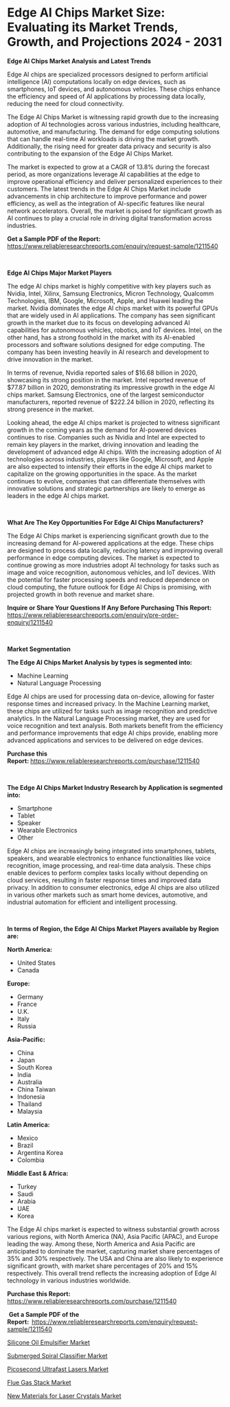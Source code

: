 <p><h1>Edge AI Chips Market Size: Evaluating its Market Trends, Growth, and Projections 2024 - 2031</h1></p><p><strong>Edge AI Chips Market Analysis and Latest Trends</strong></p>
<p><p>Edge AI chips are specialized processors designed to perform artificial intelligence (AI) computations locally on edge devices, such as smartphones, IoT devices, and autonomous vehicles. These chips enhance the efficiency and speed of AI applications by processing data locally, reducing the need for cloud connectivity.</p><p>The Edge AI Chips Market is witnessing rapid growth due to the increasing adoption of AI technologies across various industries, including healthcare, automotive, and manufacturing. The demand for edge computing solutions that can handle real-time AI workloads is driving the market growth. Additionally, the rising need for greater data privacy and security is also contributing to the expansion of the Edge AI Chips Market.</p><p>The market is expected to grow at a CAGR of 13.8% during the forecast period, as more organizations leverage AI capabilities at the edge to improve operational efficiency and deliver personalized experiences to their customers. The latest trends in the Edge AI Chips Market include advancements in chip architecture to improve performance and power efficiency, as well as the integration of AI-specific features like neural network accelerators. Overall, the market is poised for significant growth as AI continues to play a crucial role in driving digital transformation across industries.</p></p>
<p><strong>Get a Sample PDF of the Report:&nbsp;</strong> <a href="https://www.reliableresearchreports.com/enquiry/request-sample/1211540">https://www.reliableresearchreports.com/enquiry/request-sample/1211540</a></p>
<p>&nbsp;</p>
<p><strong>Edge AI Chips Major Market Players</strong></p>
<p><p>The edge AI chips market is highly competitive with key players such as Nvidia, Intel, Xilinx, Samsung Electronics, Micron Technology, Qualcomm Technologies, IBM, Google, Microsoft, Apple, and Huawei leading the market. Nvidia dominates the edge AI chips market with its powerful GPUs that are widely used in AI applications. The company has seen significant growth in the market due to its focus on developing advanced AI capabilities for autonomous vehicles, robotics, and IoT devices. Intel, on the other hand, has a strong foothold in the market with its AI-enabled processors and software solutions designed for edge computing. The company has been investing heavily in AI research and development to drive innovation in the market.</p><p>In terms of revenue, Nvidia reported sales of $16.68 billion in 2020, showcasing its strong position in the market. Intel reported revenue of $77.87 billion in 2020, demonstrating its impressive growth in the edge AI chips market. Samsung Electronics, one of the largest semiconductor manufacturers, reported revenue of $222.24 billion in 2020, reflecting its strong presence in the market.</p><p>Looking ahead, the edge AI chips market is projected to witness significant growth in the coming years as the demand for AI-powered devices continues to rise. Companies such as Nvidia and Intel are expected to remain key players in the market, driving innovation and leading the development of advanced edge AI chips. With the increasing adoption of AI technologies across industries, players like Google, Microsoft, and Apple are also expected to intensify their efforts in the edge AI chips market to capitalize on the growing opportunities in the space. As the market continues to evolve, companies that can differentiate themselves with innovative solutions and strategic partnerships are likely to emerge as leaders in the edge AI chips market.</p></p>
<p>&nbsp;</p>
<p><strong>What Are The Key Opportunities For Edge AI Chips Manufacturers?</strong></p>
<p><p>The Edge AI Chips market is experiencing significant growth due to the increasing demand for AI-powered applications at the edge. These chips are designed to process data locally, reducing latency and improving overall performance in edge computing devices. The market is expected to continue growing as more industries adopt AI technology for tasks such as image and voice recognition, autonomous vehicles, and IoT devices. With the potential for faster processing speeds and reduced dependence on cloud computing, the future outlook for Edge AI Chips is promising, with projected growth in both revenue and market share.</p></p>
<p><strong>Inquire or Share Your Questions If Any Before Purchasing This Report:</strong> <a href="https://www.reliableresearchreports.com/enquiry/pre-order-enquiry/1211540">https://www.reliableresearchreports.com/enquiry/pre-order-enquiry/1211540</a></p>
<p>&nbsp;</p>
<p><strong>Market Segmentation</strong></p>
<p><strong>The Edge AI Chips Market Analysis by types is segmented into:</strong></p>
<p><ul><li>Machine Learning</li><li>Natural Language Processing</li></ul></p>
<p><p>Edge AI chips are used for processing data on-device, allowing for faster response times and increased privacy. In the Machine Learning market, these chips are utilized for tasks such as image recognition and predictive analytics. In the Natural Language Processing market, they are used for voice recognition and text analysis. Both markets benefit from the efficiency and performance improvements that edge AI chips provide, enabling more advanced applications and services to be delivered on edge devices.</p></p>
<p><strong>Purchase this Report:&nbsp;</strong><a href="https://www.reliableresearchreports.com/purchase/1211540">https://www.reliableresearchreports.com/purchase/1211540</a></p>
<p>&nbsp;</p>
<p><strong>The Edge AI Chips Market Industry Research by Application is segmented into:</strong></p>
<p><ul><li>Smartphone</li><li>Tablet</li><li>Speaker</li><li>Wearable Electronics</li><li>Other</li></ul></p>
<p><p>Edge AI chips are increasingly being integrated into smartphones, tablets, speakers, and wearable electronics to enhance functionalities like voice recognition, image processing, and real-time data analysis. These chips enable devices to perform complex tasks locally without depending on cloud services, resulting in faster response times and improved data privacy. In addition to consumer electronics, edge AI chips are also utilized in various other markets such as smart home devices, automotive, and industrial automation for efficient and intelligent processing.</p></p>
<p>&nbsp;</p>
<p><strong>In terms of Region, the Edge AI Chips Market Players available by Region are:</strong></p>
<p>
    <p> <strong> North America: </strong>
        <ul>
            <li>United States</li>
            <li>Canada</li>
        </ul>
        </p> 
    <p> <strong> Europe: </strong>
        <ul>
            <li>Germany</li>
            <li>France</li>
            <li>U.K.</li>
            <li>Italy</li>
            <li>Russia</li>
        </ul>
        </p> 
    <p> <strong> Asia-Pacific: </strong>
        <ul>
            <li>China</li>
            <li>Japan</li>
            <li>South Korea</li>
            <li>India</li>
            <li>Australia</li>
            <li>China Taiwan</li>
            <li>Indonesia</li>
            <li>Thailand</li>
            <li>Malaysia</li>
        </ul>
        </p> 
    <p> <strong> Latin America: </strong>
        <ul>
            <li>Mexico</li>
            <li>Brazil</li>
            <li>Argentina Korea</li>
            <li>Colombia</li>
        </ul>
        </p> 
    <p> <strong> Middle East & Africa: </strong>
        <ul>
            <li>Turkey</li>
            <li>Saudi</li>
            <li>Arabia</li>
            <li>UAE</li>
            <li>Korea</li>
        </ul>
    </p>
    </p>
<p><p>The Edge AI chips market is expected to witness substantial growth across various regions, with North America (NA), Asia Pacific (APAC), and Europe leading the way. Among these, North America and Asia Pacific are anticipated to dominate the market, capturing market share percentages of 35% and 30% respectively. The USA and China are also likely to experience significant growth, with market share percentages of 20% and 15% respectively. This overall trend reflects the increasing adoption of Edge AI technology in various industries worldwide.</p></p>
<p><strong>Purchase this Report: </strong><a href="https://www.reliableresearchreports.com/purchase/1211540">https://www.reliableresearchreports.com/purchase/1211540</a></p>
<p>&nbsp;<strong>Get a Sample PDF of the Report:&nbsp;&nbsp;</strong><a href="https://www.reliableresearchreports.com/enquiry/request-sample/1211540">https://www.reliableresearchreports.com/enquiry/request-sample/1211540</a></p>
<p><strong></strong></p>
<p><p><a href="https://github.com/gamblestampleyjenny50m5sl6/Market-Research-Report-List-1/blob/main/silicone-oil-emulsifier-market.md">Silicone Oil Emulsifier Market</a></p><p><a href="https://medium.com/p/03213caea290/edit">Submerged Spiral Classifier Market</a></p><p><a href="https://medium.com/@bethelokon998/picosecond-ultrafast-lasers-market-competitive-analysis-market-trends-and-forecast-to-2031-bd089fbfce71">Picosecond Ultrafast Lasers Market</a></p><p><a href="https://github.com/wwwkeltoum/Market-Research-Report-List-2/blob/main/flue-gas-stack-market.md">Flue Gas Stack Market</a></p><p><a href="https://medium.com/@bethelokon998/new-materials-for-laser-crystals-market-competitive-analysis-market-trends-and-forecast-to-2031-106a3299e4fa">New Materials for Laser Crystals Market</a></p></p>